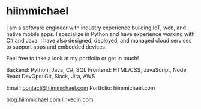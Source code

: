 # hiimmichael

I am a software engineer with industry experience building IoT, web, and native mobile apps. I specialize in Python and have experience working with C# and Java. I have also designed, deployed, and managed cloud services to support apps and embedded devices.

Feel free to take a look at my portfolio or get in touch!

Backend: Python, Java, C#, SQL
Frontend: HTML/CSS, JavaScript, Node, React
DevOps: Git, Slack, Jira, AWS

Email: contact@hiimmichael.com
Portfolio: hiimmichael.com

[blog.hiimmichael.com](http://blog.hiimmichael.com)
[linkedin.com](https://www.linkedin.com/in/hiimmichael/)

